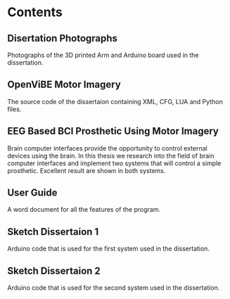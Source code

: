 # Contents

## Disertation Photographs
Photographs of the 3D printed Arm and Arduino board used in the dissertation.

## OpenViBE Motor Imagery
The source code of the dissertaion containing XML, CFG, LUA and Python files.

## EEG Based BCI Prosthetic Using Motor Imagery
Brain computer interfaces provide the opportunity to control external devices using the brain. 
In this thesis we research into the field of brain computer interfaces and implement two systems that will control a simple prosthetic. 
Excellent result are shown in both systems.

## User Guide
A word document for all the features of the program.

## Sketch Dissertaion 1
Arduino code that is used for the first system used in the dissertation.

## Sketch Dissertaion 2
Arduino code that is used for the second system used in the dissertation.
